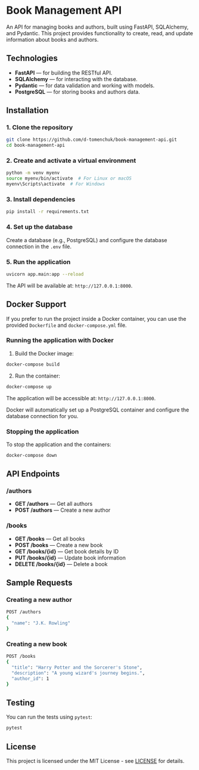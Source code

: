# Book Management API

An API for managing books and authors, built using FastAPI, SQLAlchemy, and Pydantic. This project provides functionality to create, read, and update information about books and authors.

## Technologies

- **FastAPI** — for building the RESTful API.
- **SQLAlchemy** — for interacting with the database.
- **Pydantic** — for data validation and working with models.
- **PostgreSQL** — for storing books and authors data.

## Installation

### 1. Clone the repository

```bash
git clone https://github.com/d-tomenchuk/book-management-api.git
cd book-management-api
```

### 2. Create and activate a virtual environment

```bash
python -m venv myenv
source myenv/bin/activate  # For Linux or macOS
myenv\Scripts\activate  # For Windows
```

### 3. Install dependencies

```bash
pip install -r requirements.txt
```

### 4. Set up the database

Create a database (e.g., PostgreSQL) and configure the database connection in the `.env` file.

### 5. Run the application

```bash
uvicorn app.main:app --reload
```

The API will be available at: `http://127.0.0.1:8000`.

## Docker Support

If you prefer to run the project inside a Docker container, you can use the provided `Dockerfile` and `docker-compose.yml` file.

### Running the application with Docker

1. Build the Docker image:

```bash
docker-compose build
```

2. Run the container:

```bash
docker-compose up
```

The application will be accessible at: `http://127.0.0.1:8000`.

Docker will automatically set up a PostgreSQL container and configure the database connection for you.

### Stopping the application

To stop the application and the containers:

```bash
docker-compose down
```

## API Endpoints

### /authors

- **GET /authors** — Get all authors
- **POST /authors** — Create a new author

### /books

- **GET /books** — Get all books
- **POST /books** — Create a new book
- **GET /books/{id}** — Get book details by ID
- **PUT /books/{id}** — Update book information
- **DELETE /books/{id}** — Delete a book

## Sample Requests

### Creating a new author

```bash
POST /authors
{
  "name": "J.K. Rowling"
}
```

### Creating a new book

```bash
POST /books
{
  "title": "Harry Potter and the Sorcerer's Stone",
  "description": "A young wizard's journey begins.",
  "author_id": 1
}
```

## Testing

You can run the tests using `pytest`:

```bash
pytest
```

## License

This project is licensed under the MIT License - see [LICENSE](LICENSE) for details.
